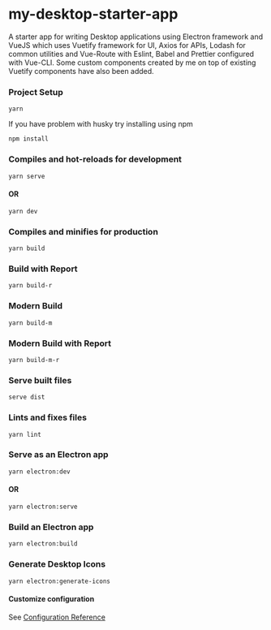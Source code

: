 # my-desktop-starter-app

A starter app for writing Desktop applications using Electron framework and VueJS which uses Vuetify framework for UI, Axios for APIs, Lodash for common utilities and Vue-Route with Eslint, Babel and Prettier configured with Vue-CLI. Some custom components created by me on top of existing Vuetify components have also been added.

### Project Setup

```
yarn
```

If you have problem with husky try installing using npm

```
npm install
```

### Compiles and hot-reloads for development

```
yarn serve
```

#### OR

```
yarn dev
```

### Compiles and minifies for production

```
yarn build
```

### Build with Report

```
yarn build-r
```

### Modern Build

```
yarn build-m
```

### Modern Build with Report

```
yarn build-m-r
```

### Serve built files

```
serve dist
```

### Lints and fixes files

```
yarn lint
```

### Serve as an Electron app

```
yarn electron:dev
```

#### OR

```
yarn electron:serve
```

### Build an Electron app

```
yarn electron:build
```

### Generate Desktop Icons

```
yarn electron:generate-icons
```

#### Customize configuration

See [Configuration Reference](https://cli.vuejs.org/config/)
